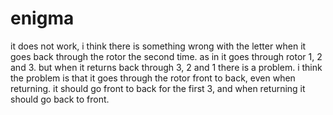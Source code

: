 # enigma

it does not work, i think there is something wrong with the letter when it goes back through the rotor the second time. 
as in it goes through rotor 1, 2 and 3. but when it returns back through 3, 2 and 1 there is a problem.
i think the problem is that it goes through the rotor front to back, even when returning.
it should go front to back for the first 3, and when returning it should go back to front.